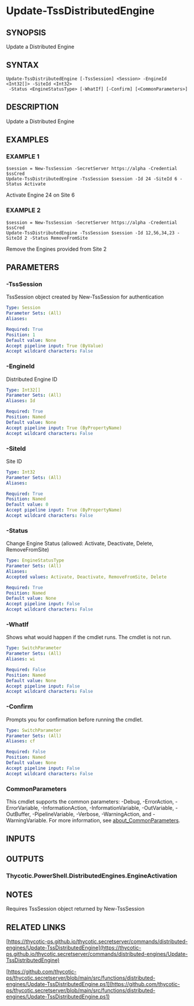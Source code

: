 # Update-TssDistributedEngine

## SYNOPSIS
Update a Distributed Engine

## SYNTAX

```
Update-TssDistributedEngine [-TssSession] <Session> -EngineId <Int32[]> -SiteId <Int32>
 -Status <EngineStatusType> [-WhatIf] [-Confirm] [<CommonParameters>]
```

## DESCRIPTION
Update a Distributed Engine

## EXAMPLES

### EXAMPLE 1
```
$session = New-TssSession -SecretServer https://alpha -Credential $ssCred
Update-TssDistributedEngine -TssSession $session -Id 24 -SiteId 6 -Status Activate
```

Activate Engine 24 on Site 6

### EXAMPLE 2
```
$session = New-TssSession -SecretServer https://alpha -Credential $ssCred
Update-TssDistributedEngine -TssSession $session -Id 12,56,34,23 -SiteId 2 -Status RemoveFromSite
```

Remove the Engines provided from Site 2

## PARAMETERS

### -TssSession
TssSession object created by New-TssSession for authentication

```yaml
Type: Session
Parameter Sets: (All)
Aliases:

Required: True
Position: 1
Default value: None
Accept pipeline input: True (ByValue)
Accept wildcard characters: False
```

### -EngineId
Distributed Engine ID

```yaml
Type: Int32[]
Parameter Sets: (All)
Aliases: Id

Required: True
Position: Named
Default value: None
Accept pipeline input: True (ByPropertyName)
Accept wildcard characters: False
```

### -SiteId
Site ID

```yaml
Type: Int32
Parameter Sets: (All)
Aliases:

Required: True
Position: Named
Default value: 0
Accept pipeline input: True (ByPropertyName)
Accept wildcard characters: False
```

### -Status
Change Engine Status (allowed: Activate, Deactivate, Delete, RemoveFromSite)

```yaml
Type: EngineStatusType
Parameter Sets: (All)
Aliases:
Accepted values: Activate, Deactivate, RemoveFromSite, Delete

Required: True
Position: Named
Default value: None
Accept pipeline input: False
Accept wildcard characters: False
```

### -WhatIf
Shows what would happen if the cmdlet runs.
The cmdlet is not run.

```yaml
Type: SwitchParameter
Parameter Sets: (All)
Aliases: wi

Required: False
Position: Named
Default value: None
Accept pipeline input: False
Accept wildcard characters: False
```

### -Confirm
Prompts you for confirmation before running the cmdlet.

```yaml
Type: SwitchParameter
Parameter Sets: (All)
Aliases: cf

Required: False
Position: Named
Default value: None
Accept pipeline input: False
Accept wildcard characters: False
```

### CommonParameters
This cmdlet supports the common parameters: -Debug, -ErrorAction, -ErrorVariable, -InformationAction, -InformationVariable, -OutVariable, -OutBuffer, -PipelineVariable, -Verbose, -WarningAction, and -WarningVariable. For more information, see [about_CommonParameters](http://go.microsoft.com/fwlink/?LinkID=113216).

## INPUTS

## OUTPUTS

### Thycotic.PowerShell.DistributedEngines.EngineActivation
## NOTES
Requires TssSession object returned by New-TssSession

## RELATED LINKS

[https://thycotic-ps.github.io/thycotic.secretserver/commands/distributed-engines/Update-TssDistributedEngine](https://thycotic-ps.github.io/thycotic.secretserver/commands/distributed-engines/Update-TssDistributedEngine)

[https://github.com/thycotic-ps/thycotic.secretserver/blob/main/src/functions/distributed-engines/Update-TssDistributedEngine.ps1](https://github.com/thycotic-ps/thycotic.secretserver/blob/main/src/functions/distributed-engines/Update-TssDistributedEngine.ps1)

